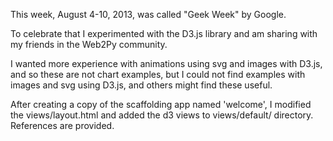 This week, August 4-10, 2013, was called "Geek Week" by Google.

To celebrate that I experimented with the D3.js library and am sharing with
my friends in the Web2Py community.

I wanted more experience with animations using svg and images with D3.js,
and so these are not chart examples, but I could not find examples with 
images and svg using D3.js, and others might find these useful.

After creating a copy of the scaffolding app named 'welcome', I modified
the views/layout.html and added the d3 views to views/default/ directory. 
References are provided. 

